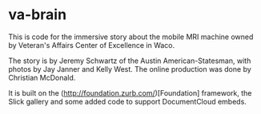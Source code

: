 va-brain
========

This is code for the immersive story about the mobile MRI machine owned by Veteran's Affairs Center of Excellence in Waco.

The story is by Jeremy Schwartz of the Austin American-Statesman, with photos by Jay Janner and Kelly West. The online production was done by Christian McDonald.

It is built on the (http://foundation.zurb.com/)[Foundation] framework, the Slick gallery and some added code to support DocumentCloud embeds.
